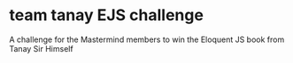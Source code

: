 # team tanay EJS challenge
 A challenge for the Mastermind members to win the Eloquent JS book from Tanay Sir Himself
